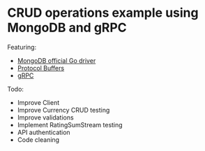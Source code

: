 # CRUD operations example using MongoDB and gRPC

Featuring: 

* [MongoDB official Go driver](https://github.com/mongodb/mongo-go-driver)
* [Protocol Buffers](https://developers.google.com/protocol-buffers/)
* [gRPC](https://grpc.io/)

Todo:

* Improve Client
* Improve Currency CRUD testing
* Improve validations
* Implement RatingSumStream testing
* API authentication
* Code cleaning
